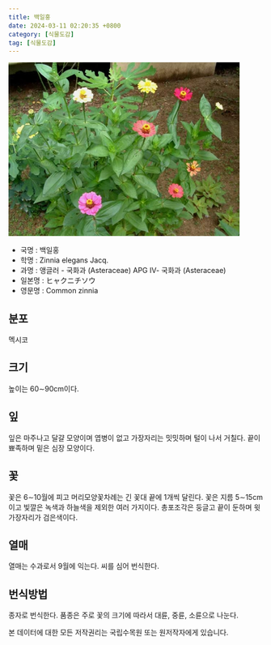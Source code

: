 ```yaml
---
title: 백일홍
date: 2024-03-11 02:20:35 +0800
category: [식물도감]
tag: [식물도감]
---
```




![백일홍](/assets/img/fileUpload/plants/basic/Compositae/Zinnia/10042/1_th2.JPG)
- 국명 : 백일홍
- 학명 : Zinnia elegans Jacq.
- 과명 : 앵글러 - 국화과 (Asteraceae) APG Ⅳ- 국화과 (Asteraceae)
- 일본명 : ヒャクニチソウ
- 영문명 : Common zinnia


## 분포
멕시코
## 크기
높이는 60∼90cm이다.
## 잎
잎은 마주나고 달걀 모양이며 엽병이 없고 가장자리는 밋밋하며 털이 나서 거칠다. 끝이 뾰족하며 밑은 심장 모양이다.
## 꽃
꽃은 6∼10월에 피고 머리모양꽃차례는 긴 꽃대 끝에 1개씩 달린다. 꽃은 지름 5∼15cm이고 빛깔은 녹색과 하늘색을 제외한 여러 가지이다. 총포조각은 둥글고 끝이 둔하며 윗가장자리가 검은색이다. 
## 열매
열매는 수과로서 9월에 익는다. 씨를 심어 번식한다.
## 번식방법
종자로 번식한다. 품종은 주로 꽃의 크기에 따라서 대륜, 중륜, 소륜으로 나눈다. 






본 데이터에 대한 모든 저작권리는 국립수목원 또는 원저작자에게 있습니다.
